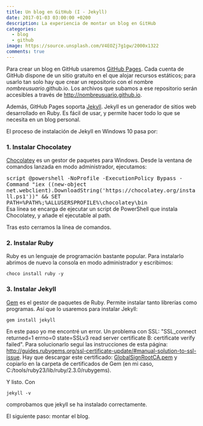 ```yaml
---
title: Un blog en GitHub (I - Jekyll)
date: 2017-01-03 03:00:00 +0200
description: La experiencia de montar un blog en GitHub
categories:
  - blog
  - github
image: https://source.unsplash.com/V4EOZj7g1gw/2000x1322
comments: true
---
```

Para crear un blog en GitHub usaremos [GitHub Pages](https://pages.github.com/). Cada cuenta de GitHub dispone de un sitio gratuito en el que alojar recursos estáticos; para usarlo tan solo hay que crear un repositorio con el nombre *nombreusuario*.github.io. Los archivos que subamos a ese repositorio serán accesibles a través de http://nombreusuario.github.io.

Además, GitHub Pages soporta [Jekyll](https://github.com/jekyll/jekyll). Jekyll es un generador de sitios web desarrollado en Ruby. Es fácil de usar, y permite hacer todo lo que se necesita en un blog personal.

El proceso de instalación de Jekyll en Windows 10 pasa por:

### 1. Instalar Chocolatey
[Chocolatey](https://chocolatey.org/) es un gestor de paquetes para Windows. Desde la ventana de comandos lanzada en modo administrador, ejecutamos:
<div style="font-family: monospace;">
script
@powershell -NoProfile -ExecutionPolicy Bypass -Command "iex ((new-object net.webclient).DownloadString('https://chocolatey.org/install.ps1'))" && SET PATH=%PATH%;%ALLUSERSPROFILE%\chocolatey\bin
</div>
Esa línea se encarga de ejecutar un script de PowerShell que instala Chocolatey, y añade el ejecutable al path. 

Tras esto cerramos la línea de comandos.

### 2. Instalar Ruby
Ruby es un lenguaje de programación bastante popular. Para instalarlo abrimos de nuevo la consola en modo administrador y escribimos:
```script
choco install ruby -y
```


### 3. Instalar Jekyll
[Gem](http://guides.rubygems.org) es el gestor de paquetes de Ruby. Permite instalar tanto librerías como programas. Así que lo usaremos para instalar Jekyll:
```script
gem install jekyll
```

En este paso yo me encontré un error. Un problema con SSL: "SSL_connect returned=1 errno=0 state=SSLv3 read server certificate B: certificate verify failed". Para solucionarlo seguí las instrucciones de esta página: http://guides.rubygems.org/ssl-certificate-update/#manual-solution-to-ssl-issue. Hay que descargar este certificado: [GlobalSignRootCA.pem](https://raw.githubusercontent.com/rubygems/rubygems/master/lib/rubygems/ssl_certs/index.rubygems.org/GlobalSignRootCA.pem) y copiarlo en la carpeta de certificados de Gem (en mi caso, C:/tools/ruby23/lib/ruby/2.3.0/rubygems).

Y listo. Con 
```script
jekyll -v
```
comprobamos que jekyll se ha instalado correctamente.

El siguiente paso: montar el blog.